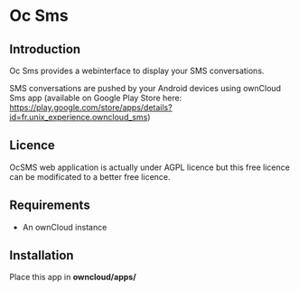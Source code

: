 # Oc Sms

## Introduction

Oc Sms provides a webinterface to display your SMS conversations.

SMS conversations are pushed by your Android devices using ownCloud Sms app (available on Google Play Store here: https://play.google.com/store/apps/details?id=fr.unix_experience.owncloud_sms)

## Licence

OcSMS web application is actually under AGPL licence but this free licence can be modificated to a better free licence.

## Requirements
- An ownCloud instance


## Installation
Place this app in **owncloud/apps/**
